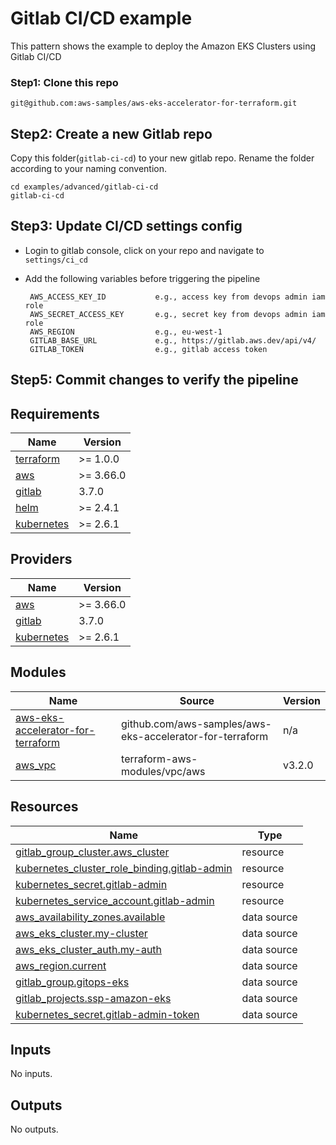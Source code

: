 # Gitlab CI/CD example
This pattern shows the example to deploy the Amazon EKS Clusters using Gitlab CI/CD

### Step1: Clone this repo

```
git@github.com:aws-samples/aws-eks-accelerator-for-terraform.git
```

## Step2: Create a new Gitlab repo
Copy this folder(`gitlab-ci-cd`) to your new gitlab repo. Rename the folder according to your naming convention.

    cd examples/advanced/gitlab-ci-cd
    gitlab-ci-cd

## Step3: Update CI/CD settings config
 - Login to gitlab console, click on your repo and navigate to `settings/ci_cd`
 - Add the following variables before triggering the pipeline

        AWS_ACCESS_KEY_ID           e.g., access key from devops admin iam role
        AWS_SECRET_ACCESS_KEY       e.g., secret key from devops admin iam role
        AWS_REGION                  e.g., eu-west-1
        GITLAB_BASE_URL             e.g., https://gitlab.aws.dev/api/v4/
        GITLAB_TOKEN                e.g., gitlab access token  

## Step5: Commit changes to verify the pipeline

<!--- BEGIN_TF_DOCS --->

## Requirements

| Name | Version |
|------|---------|
| <a name="requirement_terraform"></a> [terraform](#requirement\_terraform) | >= 1.0.0 |
| <a name="requirement_aws"></a> [aws](#requirement\_aws) | >= 3.66.0 |
| <a name="requirement_gitlab"></a> [gitlab](#requirement\_gitlab) | 3.7.0 |
| <a name="requirement_helm"></a> [helm](#requirement\_helm) | >= 2.4.1 |
| <a name="requirement_kubernetes"></a> [kubernetes](#requirement\_kubernetes) | >= 2.6.1 |

## Providers

| Name | Version |
|------|---------|
| <a name="provider_aws"></a> [aws](#provider\_aws) | >= 3.66.0 |
| <a name="provider_gitlab"></a> [gitlab](#provider\_gitlab) | 3.7.0 |
| <a name="provider_kubernetes"></a> [kubernetes](#provider\_kubernetes) | >= 2.6.1 |

## Modules

| Name | Source | Version |
|------|--------|---------|
| <a name="module_aws-eks-accelerator-for-terraform"></a> [aws-eks-accelerator-for-terraform](#module\_aws-eks-accelerator-for-terraform) | github.com/aws-samples/aws-eks-accelerator-for-terraform | n/a |
| <a name="module_aws_vpc"></a> [aws\_vpc](#module\_aws\_vpc) | terraform-aws-modules/vpc/aws | v3.2.0 |

## Resources

| Name | Type |
|------|------|
| [gitlab_group_cluster.aws_cluster](https://registry.terraform.io/providers/gitlabhq/gitlab/3.7.0/docs/resources/group_cluster) | resource |
| [kubernetes_cluster_role_binding.gitlab-admin](https://registry.terraform.io/providers/hashicorp/kubernetes/latest/docs/resources/cluster_role_binding) | resource |
| [kubernetes_secret.gitlab-admin](https://registry.terraform.io/providers/hashicorp/kubernetes/latest/docs/resources/secret) | resource |
| [kubernetes_service_account.gitlab-admin](https://registry.terraform.io/providers/hashicorp/kubernetes/latest/docs/resources/service_account) | resource |
| [aws_availability_zones.available](https://registry.terraform.io/providers/hashicorp/aws/latest/docs/data-sources/availability_zones) | data source |
| [aws_eks_cluster.my-cluster](https://registry.terraform.io/providers/hashicorp/aws/latest/docs/data-sources/eks_cluster) | data source |
| [aws_eks_cluster_auth.my-auth](https://registry.terraform.io/providers/hashicorp/aws/latest/docs/data-sources/eks_cluster_auth) | data source |
| [aws_region.current](https://registry.terraform.io/providers/hashicorp/aws/latest/docs/data-sources/region) | data source |
| [gitlab_group.gitops-eks](https://registry.terraform.io/providers/gitlabhq/gitlab/3.7.0/docs/data-sources/group) | data source |
| [gitlab_projects.ssp-amazon-eks](https://registry.terraform.io/providers/gitlabhq/gitlab/3.7.0/docs/data-sources/projects) | data source |
| [kubernetes_secret.gitlab-admin-token](https://registry.terraform.io/providers/hashicorp/kubernetes/latest/docs/data-sources/secret) | data source |

## Inputs

No inputs.

## Outputs

No outputs.

<!--- END_TF_DOCS --->
